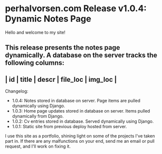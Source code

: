 # perhalvorsen.com Release v1.0.4: Dynamic Notes Page

Hello and welcome to my site!


This release presents the notes page dynamically. A database on the server tracks the following columns:
-----------------------------------------------------
|  id  |  title  |  descr  |  file_loc  |  img_loc  |
-----------------------------------------------------


Changelog:
- 1.0.4: Notes stored in database on server. Page items are pulled dynamically using Django.
- 1.0.3: Home page updates stored in database on server. Items pulled dynamically from Django.
- 1.0.2: Cv entries stored in database. Served dynamically using Django.
- 1.0.1: Static site from previous deploy hosted from server. 



I use this site as a portfolio, shining light on some of the projects I've taken part in. 
If there are any malfunctions on your end, send me an email or pull request, and I'll work on 
fixing it. 
